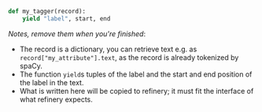 ```python
def my_tagger(record): 
    yield "label", start, end
```

_Notes, remove them when you're finished_:
- The record is a dictionary, you can retrieve text e.g. as `record["my_attribute"].text`, as the record is already tokenized by spaCy.
- The function `yield`s tuples of the label and the start and end position of the label in the text.
- What is written here will be copied to refinery; it must fit the interface of what refinery expects.
